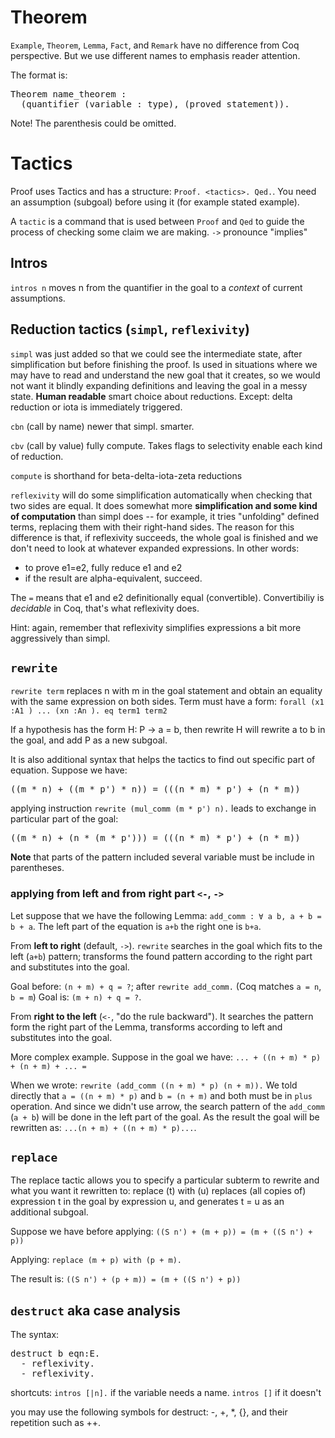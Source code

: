 
# Theorem

`Example`, `Theorem`, `Lemma`, `Fact`, and `Remark` have no difference from Coq perspective. But we use different names to emphasis reader attention.

The format is: 
<pre>
Theorem name_theorem : 
  (quantifier (variable : type), (proved statement)).
</pre>

Note! The parenthesis could be omitted.

# Tactics

Proof uses Tactics and has a structure: `Proof. <tactics>. Qed.`. You need an assumption (subgoal) before using it (for example stated example).

A `tactic` is a command that is used between `Proof` and `Qed` to guide the process of checking some claim we are making. 
`->` pronounce "implies"


## Intros
`intros n` moves n from the quantifier in the goal to a *context* of current assumptions.

## Reduction tactics (`simpl`, `reflexivity`)
`simpl` was just added so that we could see the intermediate state, after simplification but before finishing the proof. Is used in situations where we may have to read and understand the new goal that it creates, so we would not want it blindly expanding definitions and leaving the goal in a messy state. **Human readable** smart choice about reductions. Except: delta reduction or iota is immediately triggered.

`cbn` (call by name) newer that simpl. smarter.

`cbv` (call by value) fully compute. Takes flags to selectivity enable each kind of reduction.

`compute` is shorthand for beta-delta-iota-zeta reductions

`reflexivity` will do some simplification automatically when checking that two sides are equal. It does somewhat more **simplification and some kind of computation** than simpl does -- for example, it tries "unfolding" defined terms, replacing them with their right-hand sides. The reason for this difference is that, if reflexivity succeeds, the whole goal is finished and we don't need to look at whatever expanded expressions. In other words:
* to prove e1=e2, fully reduce e1 and e2
* if the result are alpha-equivalent, succeed.

The `=` means that e1 and e2 definitionally equal (convertible). Convertibiliy is *decidable* in Coq, that's what reflexivity does.

Hint: again, remember that reflexivity simplifies expressions a bit more aggressively than simpl.

## `rewrite`
`rewrite term` replaces n with m in the goal statement and obtain an equality with the same expression on both sides. Term must have a form: `forall (x1 :A1 ) ... (xn :An ). eq term1 term2`

If a hypothesis has the form H: P → a = b, then rewrite H will rewrite a to b in the goal, and add P as a new subgoal.

It is also additional syntax that helps the tactics to find out specific part of equation. Suppose we have: 

<pre>
((m * n) + ((m * p') * n)) = (((n * m) * p') + (n * m))
</pre>

applying instruction `rewrite (mul_comm (m * p') n).` leads to exchange in particular part of the goal:

<pre>
((m * n) + (n * (m * p'))) = (((n * m) * p') + (n * m))
</pre>

**Note** that parts of the pattern included several variable must be include in parentheses.

### applying from left and from right part `<-`, `->`

Let suppose that we have the following Lemma: `add_comm : ∀ a b, a + b = b + a`. The left part of the equation is `a+b` the right one is `b+a`.

From **left to right** (default, `->`). `rewrite` searches in the goal which fits to the left (`a+b`) pattern; transforms the found pattern according to the right part and substitutes into the goal. 

Goal before: `(n + m) + q = ?`; 
after `rewrite add_comm.` (Coq matches `a = n`, `b = m`)
Goal is: `(m + n) + q = ?`. 

From **right to the left** (`<-`, "do the rule backward"). It searches the pattern form the right part of the Lemma, transforms according to left and substitutes into the goal.

More complex example. Suppose in the goal we have:
 `... + ((n + m) * p) + (n + m) + ... = `
 
When we wrote: `rewrite (add_comm ((n + m) * p) (n + m)).` We told directly that `a = ((n + m) * p)` and `b = (n + m)` and both must be in `plus` operation. And since we didn't use arrow, the search pattern of the `add_comm` (`a + b`) will be done in the left part of the goal. As the result the goal will be rewritten as:
`...(n + m) + ((n + m) * p)...`.



## `replace`
The replace tactic allows you to specify a particular subterm to 
rewrite and what you want it rewritten to: replace (t) with (u) replaces 
(all copies of) expression t in the goal by expression u, 
and generates t = u as an additional subgoal.

Suppose we have before applying: 
`((S n') + (m + p)) = (m + ((S n') + p))`

Applying: `replace (m + p) with (p + m).`

The result is:
`((S n') + (p + m)) = (m + ((S n') + p))`

## `destruct` aka case analysis

The syntax:

<pre>
destruct b eqn:E.
  - reflexivity.
  - reflexivity.
</pre>

shortcuts: `intros [|n].` if the variable needs a name.
`intros []` if it doesn't

you may use the following symbols for destruct: -, +, *, {}, and their repetition such as ++.